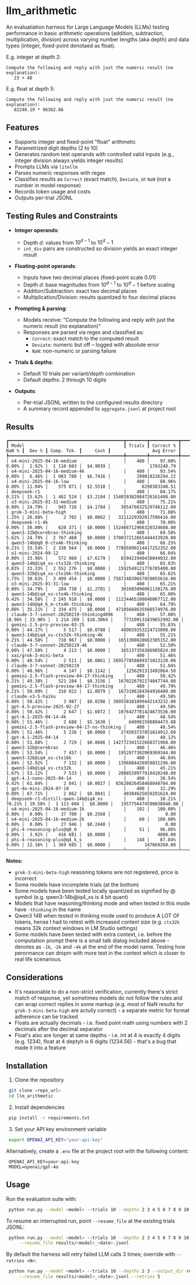 # llm_arithmetic

An evaluatiation harness for Large Language Models (LLMs) testing performance in basic arithmetic operations (addition, subtraction, multiplication, division) across varying number lengths (aka depth) and data types (integer, fixed-point denotaed as float). 

E.g. integer at depth 2:
```
Compute the following and reply with just the numeric result (no explanation):
   23 + 48
```

E.g. float at depth 5:
```
Compute the following and reply with just the numeric result (no explanation):
   82248.19 * 96362.66
```

## Features

- Supports integer and fixed-point "float" arithmetic
- Parametrized digit depths (2 to 10)
- Generates random test operands with controlled valid inputs (e.g., integer division always yields integer results)
- Prompts LLMs via `litellm`
- Parses numeric responses with regex
- Classifies results as `Correct` (exact match), `Deviate`, or `NaN` (not a number in model response)
- Records token usage and costs
- Outputs per-trial JSONL

## Testing Rules and Constraints

- **Integer operands**:
  - Depth *d*: values from $10^{d-1}$ to $10^d - 1$
  - `int_div` pairs are constructed so division yields an exact integer result

- **Floating-point operands**:
  - Inputs have two decimal places (fixed-point scale 0.01)
  - Depth *d*: base magnitudes from $10^{d-1}$ to $10^d - 1$ before scaling
  - Addition/Subtraction: exact two decimal places
  - Multiplication/Division: results quantized to four decimal places

- **Prompting & parsing**:
  - Models receive: "Compute the following and reply with just the numeric result (no explanation)"
  - Responses are parsed via regex and classified as:
    - `Correct`: exact match to the computed result
    - `Deviate`: numeric but off – logged with absolute error
    - `NaN`: non-numeric or parsing failure

- **Trials & depths**:
  - Default 10 trials per variant/depth combination
  - Default depths: 2 through 10 digits

- **Outputs**:
  - Per-trial JSONL written to the configured results directory
  - A summary record appended to `aggregate.jsonl` at project root

## Results

```
┏━━━━━━━━━━━━━━━━━━━━━━━━━━━━━━━━━━━━━━━━━━━━┳━━━━━━━━┳━━━━━━━━━━━┳━━━━━━━━┳━━━━━━━━┳━━━━━━━━━━━━┳━━━━━━━━━━┳━━━━━━━━━━━━━━━━━━━━━━━━━━┓
┃ Model                                      ┃ Trials ┃ Correct % ┃  NaN % ┃  Dev % ┃ Comp. Tok. ┃     Cost ┃                Avg Error ┃
┡━━━━━━━━━━━━━━━━━━━━━━━━━━━━━━━━━━━━━━━━━━━━╇━━━━━━━━╇━━━━━━━━━━━╇━━━━━━━━╇━━━━━━━━╇━━━━━━━━━━━━╇━━━━━━━━━━╇━━━━━━━━━━━━━━━━━━━━━━━━━━┩
│ o4-mini-2025-04-16-medium                  │    480 │    97.08% │  0.00% │  2.92% │  1 110 603 │  $4.9039 │               1703248.79 │
│ o4-mini-2025-04-16-medium-4k               │    480 │    93.54% │  0.00% │  6.46% │  1 083 780 │  $6.7416 │          299018226294.22 │
│ o4-mini-2025-04-16-low                     │    480 │    88.96% │  0.00% │ 11.04% │    575 871 │  $2.5510 │            6298383348.51 │
│ deepseek-r1                                │    480 │    84.17% │  0.21% │ 15.62% │  1 462 524 │  $3.2104 │ 154039382084726161408.00 │
│ o3-mini-2025-01-31-medium                  │    480 │    75.21% │  0.00% │ 24.79% │    945 716 │  $4.1784 │    305476632529746112.00 │
│ grok-3-mini-beta-high                      │    480 │    71.88% │  1.25% │ 26.88% │      2 702 │  $0.0062 │   3211229392017596416.00 │
│ deepseek-r1-4k                             │    480 │    70.00% │  0.00% │ 30.00% │    620 371 │  $0.0000 │ 152466712966320324608.00 │
│ qwen3-32b@cerebras-thinking                │    480 │    69.58% │  5.62% │ 24.79% │  2 767 460 │  $0.0000 │ 370037212665444433920.00 │
│ qwen3-14b@q8_0-ctx4k-thinking              │    480 │    66.25% │  0.21% │ 33.54% │  2 338 564 │  $0.0000 │  77885090214417252352.00 │
│ o1-mini-2024-09-12                         │    480 │    66.04% │  0.00% │ 33.96% │    572 960 │  $7.6179 │    659421940438044032.00 │
│ qwen3-14b@iq4_xs-ctx32k-thinking           │    480 │    65.83% │  0.83% │ 33.33% │  2 552 276 │  $0.0000 │   1592549121776785408.00 │
│ qwen3-32b@iq4_xs-ctx16k-thinking           │    480 │    65.62% │  3.75% │ 30.63% │  3 499 454 │  $0.0000 │ 758724839657859055616.00 │
│ o3-mini-2025-01-31-low                     │    480 │    65.21% │  0.00% │ 34.79% │    284 738 │  $1.2701 │    301685096061138176.00 │
│ qwen3-14b@iq4_xs-ctx4k-thinking            │    480 │    65.00% │  0.42% │ 34.58% │  2 245 910 │  $0.0000 │  11234465100846067712.00 │
│ qwen3-14b@q4_k_m-ctx4k-thinking            │    480 │    64.79% │  0.00% │ 35.21% │  2 334 475 │  $0.0000 │  47105668635560574976.00 │
│ claude-3-7-sonnet-20250219-thinking4096    │    480 │    57.08% │ 18.96% │ 23.96% │  1 214 269 │ $18.3064 │    773109131839652992.00 │
│ gemini-2.5-pro-preview-03-25               │    480 │    55.83% │  0.00% │ 44.17% │      5 517 │  $0.0780 │    489039253224715008.00 │
│ qwen3-14b@iq4_xs-ctx32k-thinking-4k        │    480 │    55.21% │  0.21% │ 44.58% │    710 967 │  $0.0000 │   1651308628662385152.00 │
│ claude-3-7-sonnet-20250219-4k              │    480 │    52.50% │  0.00% │ 47.50% │      4 213 │  $0.0000 │    165137356366985824.00 │
│ xai/grok-3-mini-beta                       │    480 │    51.46% │  0.00% │ 48.54% │      2 511 │  $0.0061 │ 269577858689371013120.00 │
│ claude-3-7-sonnet-20250219                 │    480 │    51.04% │  0.00% │ 48.96% │      4 147 │  $0.1142 │      1256291313492864.50 │
│ gemini-2.5-flash-preview-04-17-thinking    │    480 │    50.42% │  0.21% │ 49.38% │    521 284 │  $0.3156 │   1670226792174047744.00 │
│ gemini-2.5-flash-preview-04-17-thinking    │    480 │    49.79% │  0.21% │ 50.00% │    310 022 │  $1.0879 │   1673196184364916480.00 │
│ claude-v3-5-haiku                          │    480 │    49.58% │  0.00% │ 50.42% │      3 987 │  $0.0298 │ 309550101099442143232.00 │
│ gpt-4.5-preview-2025-02-27                 │    480 │    49.58% │  0.00% │ 50.42% │      2 647 │  $1.6072 │   1076427701424673536.00 │
│ gpt-4.1-2025-04-14-4k                      │    480 │    48.54% │  0.00% │ 51.46% │      2 688 │  $5.1630 │       649981598894473.88 │
│ gemini-2.5-flash-preview-04-17-no-thinking │    480 │    48.54% │  0.00% │ 51.46% │      5 238 │  $0.0060 │    274503737851614912.00 │
│ gpt-4.1-2025-04-14                         │    480 │    48.12% │  0.00% │ 51.88% │      2 729 │  $0.0686 │ 142772341522668371968.00 │
│ qwen3-32b@cerebras                         │    480 │    46.46% │  0.00% │ 53.54% │      7 457 │  $0.0000 │   1952977302069369344.00 │
│ qwen3-32b@iq4_xs-ctx16k                    │    480 │    46.04% │  1.04% │ 52.92% │      7 132 │  $0.0000 │   1396884426959831296.00 │
│ qwen3-14b@iq4_xs-ctx32k                    │    480 │    45.21% │  1.67% │ 53.12% │      7 533 │  $0.0000 │   2080539977910410240.00 │
│ gpt-4.1-nano-2025-04-14                    │    480 │    38.54% │  0.42% │ 61.04% │      2 841 │  $0.0027 │  83620826458468040704.00 │
│ gpt-4o-mini-2024-07-18                     │    480 │    32.29% │  0.00% │ 67.71% │      2 862 │  $0.0041 │     40384625659291624.00 │
│ deepseek-r1-distill-qwen-14b@iq4_xs        │    480 │    10.21% │ 70.21% │ 19.58% │  1 113 604 │  $0.0000 │   1957756474590030848.00 │
│ o4-mini-2025-04-16-medium-1k               │    102 │   100.00% │  0.00% │  0.00% │     37 700 │  $0.2560 │                     0.00 │
│ o4-mini-2025-04-16-medium-2k               │     60 │   100.00% │  0.00% │  0.00% │     27 946 │  $0.2440 │                     0.00 │
│ phi-4-reasoning-plus@q8_0                  │     51 │    96.08% │  0.00% │  3.92% │    416 681 │  $0.0000 │                  4800.00 │
│ phi-4-reasoning-plus@q4_k_s                │    148 │    87.84% │  0.00% │ 12.16% │  1 369 685 │  $0.0000 │             147669260.00 │
└────────────────────────────────────────────┴────────┴───────────┴────────┴────────┴────────────┴──────────┴──────────────────────────┘
```

**Notes:**

- `grok-3-mini-beta-high` reasoning tokens wre not registered, price is incorrect
- Some models have incomplete trials (at the bottom)
- Some models have been tested locally quantized as signified by @ symbol (e.g. qwen3-14b@iq4_xs is 4 bit quant)
- Models that have reasoning/thinking mode and when tested in this mode have `-thinking` in the name
- Qwen3 14B when tested in thinking mode used to produce A LOT OF tokens, hense I had to retest with increased context size (e.g. `ctx32k` means 32k context windows in LM Studio settings)
- Some models have been tested with extra context, i.e. before the computation prompt there is a small talk dialog included above - denotes as `-1k`, `-2k` and `-4k` at the end of the model name. Testing how perormance can dropm with more text in the context which is closer to real life scenarious.
  
## Considerations
- It's reasonable to do a non-strict verification, currently there's strict match of response, yet sometimes models do not follow the rules and can wrap correct replies in some markup (e.g. most of NaN results for `grok-3-mini-beta-high` are actully correct) - a separate metric for format adherence can be tracked
- Floats are actually decimals - i.e. fixed point math using numbers with 2 decimals after the decimal separator
- Float's also are longer at same depths - i.e. int at 4 is exactly 4 digits (e.g. 1234), float at 4 deptyh is 6 digits (1234.56) - that's a bug that made it into a feature

## Installation

1. Clone the repository

```bash
 git clone <repo_url>
 cd llm_arithmetic
```

2. Install dependencies

```bash
 pip install -r requirements.txt
```

3. Set your API key environment variable

```bash
 export OPENAI_API_KEY="your-api-key"
```

Alternatively, create a `.env` file at the project root with the following content:

```env
 OPENAI_API_KEY=your-api-key
 MODEL=openai/gpt-4o
```

## Usage

Run the evaluation suite with:

```bash
 python run.py --model <model> --trials 10 --depths 2 3 4 5 6 7 8 9 10 --output_dir results
```

To resume an interrupted run, point `--resume_file` at the existing trials JSONL:

```bash
 python run.py --model <model> --trials 10 --depths 2 3 4 5 6 7 8 9 10 --output_dir results \
     --resume_file results/<model>_<date>.jsonl
```

By default the harness will retry failed LLM calls 3 times; override with `--retries <N>`:

```bash
 python run.py --model <model> --trials 10 --depths 2 3 --output_dir results \
     --resume_file results/<model>_<date>.jsonl --retries 5
```
